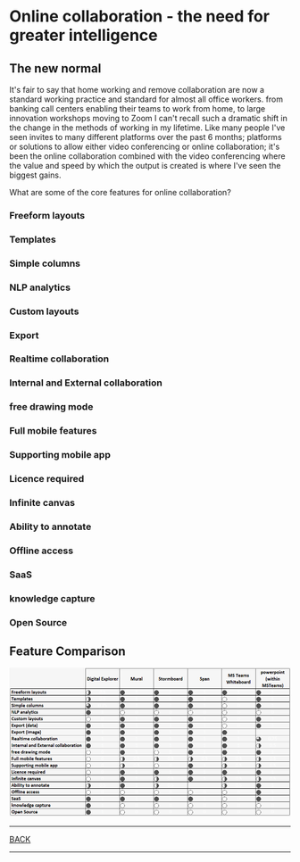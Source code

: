# Online collaboration - the need for greater intelligence

## The new normal
It's fair to say that home working and remove collaboration are now a standard working practice and standard for almost all office workers.    from banking call centers enabling their teams to work from home, to large innovation workshops moving to Zoom I can't recall such a dramatic shift in the change in the methods of working in my lifetime.   Like many people I've seen invites to many different platforms over the past 6 months; platforms or solutions to allow either video conferencing or online collaboration; it's been the online collaboration combined with the video conferencing where the value and speed by which the output is created is where I've seen the biggest gains.

What are some of the core features for online collaboration?



### Freeform layouts

### Templates

### Simple columns

### NLP analytics

### Custom layouts

### Export


### Realtime collaboration

### Internal and External collaboration

### free drawing mode

### Full mobile features

### Supporting mobile app

### Licence required

### Infinite canvas


### Ability to annotate

### Offline access


### SaaS

### knowledge capture

### Open Source


## Feature Comparison

![image](images/table.png)<br>




---

[BACK](../README.md)

---